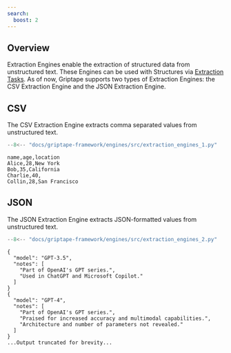 ```yaml
---
search:
  boost: 2
---
```


## Overview

Extraction Engines enable the extraction of structured data from unstructured text.
These Engines can be used with Structures via [Extraction Tasks](../../griptape-framework/structures/tasks.md).
As of now, Griptape supports two types of Extraction Engines: the CSV Extraction Engine and the JSON Extraction Engine.

## CSV

The CSV Extraction Engine extracts comma separated values from unstructured text.

```python
--8<-- "docs/griptape-framework/engines/src/extraction_engines_1.py"
```

```
name,age,location
Alice,28,New York
Bob,35,California
Charlie,40,
Collin,28,San Francisco
```

## JSON

The JSON Extraction Engine extracts JSON-formatted values from unstructured text.

```python
--8<-- "docs/griptape-framework/engines/src/extraction_engines_2.py"
```

```
{
  "model": "GPT-3.5",
  "notes": [
    "Part of OpenAI's GPT series.",
    "Used in ChatGPT and Microsoft Copilot."
  ]
}
{
  "model": "GPT-4",
  "notes": [
    "Part of OpenAI's GPT series.",
    "Praised for increased accuracy and multimodal capabilities.",
    "Architecture and number of parameters not revealed."
  ]
}
...Output truncated for brevity...
```
